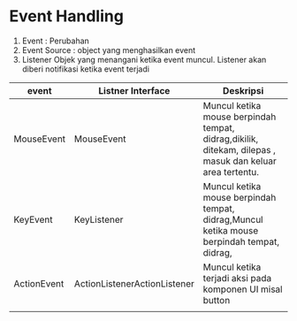 # Event Handling

1. Event : Perubahan
2. Event Source : object yang menghasilkan event
3. Listener Objek yang menangani ketika event muncul. Listener akan diberi notifikasi ketika event terjadi


| event       | Listner Interface            | Deskripsi                                                                                                |
| ------------- | ------------------------------ | ---------------------------------------------------------------------------------------------------------- |
| MouseEvent  | MouseEvent                   | Muncul ketika mouse berpindah tempat, didrag,dikilik, ditekam, dilepas , masuk dan keluar area tertentu. |
| KeyEvent    | KeyListener                  | Muncul ketika mouse berpindah tempat, didrag,Muncul ketika mouse berpindah tempat, didrag,<br />         |
| ActionEvent | ActionListenerActionListener | Muncul ketika terjadi aksi pada komponen UI misal button                                                 |
|             |                              |                                                                                                          |
